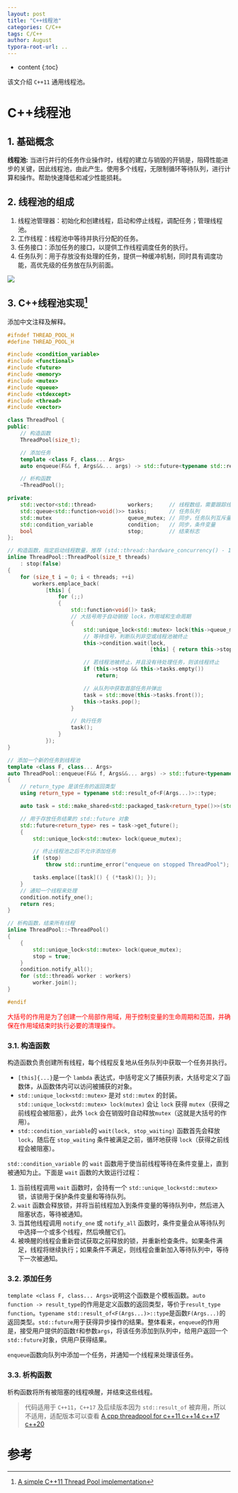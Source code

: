 ```yaml
---
layout: post
title: "C++线程池"
categories: C/C++
tags: C/C++
author: August
typora-root-url: ..
---
```


* content
{:toc}

该文介绍 `C++11` 通用线程池。



# C++线程池



## 1. 基础概念

**线程池:** 当进行并行的任务作业操作时，线程的建立与销毁的开销是，阻碍性能进步的关键，因此线程池，由此产生。使用多个线程，无限制循环等待队列，进行计算和操作。帮助快速降低和减少性能损耗。



## 2. 线程池的组成

1. 线程池管理器：初始化和创建线程，启动和停止线程，调配任务；管理线程池。
2. 工作线程：线程池中等待并执行分配的任务。
3. 任务接口：添加任务的接口，以提供工作线程调度任务的执行。
4. 任务队列：用于存放没有处理的任务，提供一种缓冲机制，同时具有调度功能，高优先级的任务放在队列前面。

![](/media/image/2024-02-24-C++线程池/Thread_pool.svg)



## 3. C++线程池实现[^1]

添加中文注释及解释。

```cpp
#ifndef THREAD_POOL_H
#define THREAD_POOL_H

#include <condition_variable>
#include <functional>
#include <future>
#include <memory>
#include <mutex>
#include <queue>
#include <stdexcept>
#include <thread>
#include <vector>

class ThreadPool {
public:
    // 构造函数
    ThreadPool(size_t);

    // 添加任务
    template <class F, class... Args>
    auto enqueue(F&& f, Args&&... args) -> std::future<typename std::result_of<F(Args...)>::type>;

    // 析构函数
    ~ThreadPool();

private:
    std::vector<std::thread>          workers;     // 线程数组，需要跟踪线程，以便我们可以结束它们
    std::queue<std::function<void()>> tasks;       // 任务队列
    std::mutex                        queue_mutex; // 同步，任务队列互斥量
    std::condition_variable           condition;   // 同步，条件变量
    bool                              stop;        // 结束标志
};

// 构造函数，指定启动线程数量，推荐 (std::thread::hardware_concurrency() - 1)
inline ThreadPool::ThreadPool(size_t threads)
    : stop(false)
{
    for (size_t i = 0; i < threads; ++i)
        workers.emplace_back(
            [this] {
                for (;;)
                {
                    std::function<void()> task;
                    // 大括号用于自动销毁 lock，作用域和生命周期
                    {
                        std::unique_lock<std::mutex> lock(this->queue_mutex);
                        // 等待信号，判断队列非空或线程池被终止
                        this->condition.wait(lock,
                                             [this] { return this->stop || !this->tasks.empty(); });

                        // 若线程池被终止，并且没有待处理任务，则该线程终止
                        if (this->stop && this->tasks.empty())
                            return;

                        // 从队列中获取首部任务并弹出
                        task = std::move(this->tasks.front());
                        this->tasks.pop();
                    }

                    // 执行任务
                    task();
                }
            });
}

// 添加一个新的任务到线程池
template <class F, class... Args>
auto ThreadPool::enqueue(F&& f, Args&&... args) -> std::future<typename std::result_of<F(Args...)>::type>
{
    // return_type 是该任务的返回类型
    using return_type = typename std::result_of<F(Args...)>::type;

    auto task = std::make_shared<std::packaged_task<return_type()>>(std::bind(std::forward<F>(f), std::forward<Args>(args)...));

    // 用于存放任务结果的 std::future 对象
    std::future<return_type> res = task->get_future();
    {
        std::unique_lock<std::mutex> lock(queue_mutex);

        // 终止线程池之后不允许添加任务
        if (stop)
            throw std::runtime_error("enqueue on stopped ThreadPool");

        tasks.emplace([task]() { (*task)(); });
    }
    // 通知一个线程来处理
    condition.notify_one();
    return res;
}

// 析构函数，结束所有线程
inline ThreadPool::~ThreadPool()
{
    {
        std::unique_lock<std::mutex> lock(queue_mutex);
        stop = true;
    }
    condition.notify_all();
    for (std::thread& worker : workers)
        worker.join();
}

#endif
```

<font color=red>大括号的作用是为了创建一个局部作用域，用于控制变量的生命周期和范围，并确保在作用域结束时执行必要的清理操作。</font>

### 3.1. 构造函数

构造函数负责创建所有线程，每个线程反复地从任务队列中获取一个任务并执行。

- `[this]{...}`是一个 `lambda` 表达式，中括号定义了捕获列表，大括号定义了函数体，从函数体内可以访问被捕获的对象。
- `std::unique_lock<std::mutex>` 是对 `std::mutex` 的封装。`std::unique_lock<std::mutex> lock(mutex)` 会让 `lock` 获得 `mutex`（获得之前线程会被阻塞），此外 `lock` 会在销毁时自动释放`mutex`（这就是大括号的作用）。
- `std::condition_variable`的 `wait(lock, stop_waiting)` 函数首先会释放 `lock`，随后在 `stop_waiting` 条件被满足之前，循环地获得 `lock`（获得之前线程会被阻塞）。

`std::condition_variable` 的 `wait` 函数用于使当前线程等待在条件变量上，直到被通知为止。下面是 `wait` 函数的大致运行过程：

1. 当前线程调用 `wait` 函数时，会持有一个 `std::unique_lock<std::mutex>` 锁，该锁用于保护条件变量和等待队列。
2. `wait` 函数会释放锁，并将当前线程加入到条件变量的等待队列中，然后进入阻塞状态，等待被通知。
3. 当其他线程调用 `notify_one` 或 `notify_all` 函数时，条件变量会从等待队列中选择一个或多个线程，然后唤醒它们。
4. 被唤醒的线程会重新尝试获取之前释放的锁，并重新检查条件。如果条件满足，线程将继续执行；如果条件不满足，则线程会重新加入等待队列中，等待下一次被通知。

### 3.2. 添加任务

`template <class F, class... Args>`说明这个函数是个模板函数。`auto function -> result_type`的作用是定义函数的返回类型，等价于`result_type function`。`typename std::result_of<F(Args...)>::type`是函数`F(Args...)`的返回类型。`std::future`用于获得异步操作的结果。整体看来，`enqueue`的作用是，接受用户提供的函数`f`和参数`args`，将该任务添加到队列中，给用户返回一个`std::future`对象，供用户获得结果。

`enqueue`函数向队列中添加一个任务，并通知一个线程来处理该任务。

### 3.3. 析构函数

析构函数将所有被阻塞的线程唤醒，并结束这些线程。

> 代码适用于 `C++11`，`C++17` 及后续版本因为 `std::result_of` 被弃用，所以不适用，适配版本可以查看 [A cpp threadpool for c++11 c++14 c++17 c++20](https://github.com/MatchX/cpp_threadpool )



# 参考

[^1]: [A simple C++11 Thread Pool implementation](https://github.com/progschj/ThreadPool)

